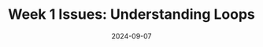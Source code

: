 ---
layout: post
title: "Week 1 Issues: Understanding Loops"
date: 2024-09-07
categories: blog
type: issues
course: { hacks: {week: 3}}

---